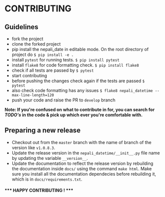 # CONTRIBUTING

## Guidelines
- fork the project
- clone the forked project
- pip install the nepali_date in editable mode. On the root directory of project do `$ pip install -e .`
- install `pytest` for running tests. ```$ pip install pytest```
- install `flake8` for code formatting check. ```$ pip install flake8```
- check if all tests are passed by ```$ pytest```
- start contributing
- before pushing the changes check again if the tests are passed ```$ pytest```
- also check code formatting has any issues `$ flake8 nepali_datetime --max-line-length=120`
- push your code and raise the PR to `develop` branch

**Note: If you're confused on what to contribute in for, you can search for *TODO's* in the code & pick up which ever
you're comfortable with.**


## Preparing a new release
- Checkout out from the `master` branch with the name of branch of the version like `v1.0.8.3`.
- Update the release version in the `nepali_datetime/__init__.py` file name by updating the variable `__version__`.
- Update the documentation to reflect the release version by rebuilding the documentation inside `docs/` using the command `make html`. Make sure you install all the documentation dependecies before rebuilding it, which is in `docs/requirements.txt`.


#### *** HAPPY CONTRIBUTING ! ***
